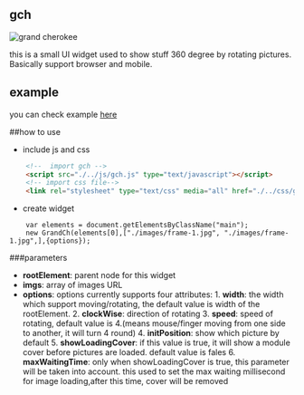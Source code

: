 ## gch
 ![grand cherokee](http://www.jeep.com/assets/images/vehicles/2015/grand-cherokee/vlp/mod-hero/Jeep_2014_header.png)
 
 this is a small UI widget used to show stuff 360 degree by rotating pictures. Basically support browser and mobile.

## example
you can check example [here](https://rawgit.com/jiawang1/gch/master/example/index.html)

##how to use
- include js and css
```html
	<!--  import gch -->
	<script src="./../js/gch.js" type="text/javascript"></script>
	<!-- import css file-->
	<link rel="stylesheet" type="text/css" media="all" href="./../css/gch.css"/>
```
- create widget
```code
    var elements = document.getElementsByClassName("main");
    new GrandCh(elements[0],["./images/frame-1.jpg", "./images/frame-1.jpg",],{options});
```
###parameters
- **rootElement**: parent node for this widget
- **imgs**: array of images URL
- **options**: options currently supports four attributes:
      1. **width**: the width which support moving/rotating, the default value is width of the rootElement.
      2. **clockWise**: direction of rotating
      3. **speed**: speed of rotating, default value is 4.(means mouse/finger moving from one side to another, it will turn 4 round)
      4. **initPosition**: show which picture by default
      5. **showLoadingCover**: if this value is true, it will show a module cover before pictures are loaded. default value is fales
      6. **maxWaitingTime**: only when showLoadingCover is true, this parameter will be taken into account. this used to set the max 		waiting millisecond for image loading,after this time, cover will be removed

  
